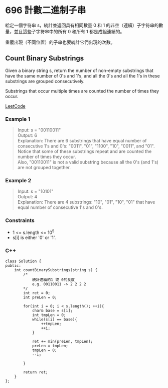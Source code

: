 # 696 計數二進制子串

給定一個字符串 s，統計並返回具有相同數量 0 和 1 的非空（連續）子字符串的數量，並且這些子字符串中的所有 0 和所有 1 都是成組連續的。

重覆出現（不同位置）的子串也要統計它們出現的次數。

##  Count Binary Substrings

Given a binary string s, return the number of non-empty substrings that have the same number of 0's and 1's, and all the 0's and all the 1's in these substrings are grouped consecutively.

Substrings that occur multiple times are counted the number of times they occur. 

[LeetCode](https://leetcode.cn/problems/count-binary-substrings/)

### Example 1

> Input: s = "00110011"  
Output: 6  
Explanation: There are 6 substrings that have equal number of consecutive 1's and 0's: "0011", "01", "1100", "10", "0011", and "01".  
Notice that some of these substrings repeat and are counted the number of times they occur.  
Also, "00110011" is not a valid substring because all the 0's (and 1's) are not grouped together.  

### Example 2

> Input: s = "10101"  
Output: 4  
Explanation: There are 4 substrings: "10", "01", "10", "01" that have equal number of consecutive 1's and 0's.  


### Constraints

* 1 <= s.length <= 10<sup>5</sup>
* s[i] is either '0' or '1'.

### C++ 

```
class Solution {
public:
    int countBinarySubstrings(string s) {
        /*
            統計連續的1 或 0的長度
            e.g. 00110011 -> 2 2 2 2
        */      
        int ret = 0;
        int preLen = 0;

        for(int i = 0; i < s.length(); ++i){
            char& base = s[i];
            int tmpLen = 0;
            while(s[i] == base){
                ++tmpLen;
                ++i;
            }

            ret += min(preLen, tmpLen);           
            preLen = tmpLen;
            tmpLen = 0;
            --i;

        }        

        return ret;
    }
};
```